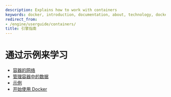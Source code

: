 ```yaml
---
description: Explains how to work with containers
keywords: docker, introduction, documentation, about, technology, docker.io, user, guide, user's, manual, platform, framework, home, intro
redirect_from:
- /engine/userguide/containers/
title: 引擎指南
---
```


# 通过示例来学习

* [容器的网络](networkingcontainers.md)
* [管理容器中的数据](../../storage/volumes.md)
* [示例](../../samples/index.md)
* [开始使用 Docker](../../get-started/index.md)
